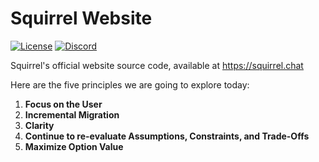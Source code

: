 # Squirrel Website
[![License](https://img.shields.io/github/license/squirrelchat/website.svg?style=flat-square)](https://github.com/squirrelchat/website/blob/mistress/LICENSE)
[![Discord](https://img.shields.io/badge/chat-on%20Discord-7289DA.svg?style=flat-square)](https://squirrel.chat/discord)

Squirrel's official website source code, available at https://squirrel.chat

Here are the five principles we are going to explore today:

1.  **Focus on the User**
2.  **Incremental Migration**
3.  **Clarity**
4.  **Continue to re-evaluate Assumptions, Constraints, and Trade-Offs**
5.  **Maximize Option Value**